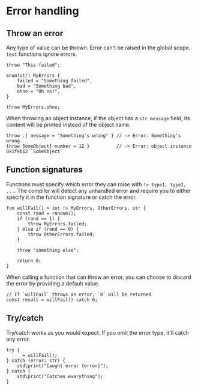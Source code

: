 # Error handling

## Throw an error
Any type of value can be thrown. Error can't be raised in the global scope. `test` functions ignore errors.
```buzz
throw "This failed";

enum(str) MyErrors {
    failed = "Something failed",
    bad = "Something bad",
    ohno = "Oh no!",
}

throw MyErrors.ohno;
```

When throwing an object instance, if the object has a `str message` field, its content will be printed instead of the object name.
```buzz
throw .{ message = "Something's wrong" } // -> Error: Something's wrong
throw SomeObject{ number = 12 }          // -> Error: object instance 0x1feb12 `SomeObject`
```

## Function signatures
Functions must specify which error they can raise with `!> type1, type2, ...`. The compiler will detect any unhandled error and require you to either specify it in the function signature or catch the error.
```buzz
fun willFail() > int !> MyErrors, OtherErrors, str {
    const rand = random();
    if (rand == 1) {
        throw MyErrors.failed;
    } else if (rand == 0) {
        throw OtherErrors.failed;
    }

    throw "something else";

    return 0;
}
```

When calling a function that can throw an error, you can choose to discard the error by providing a default value.
```buzz
// If `willFail` throws an error, `0` will be returned
const result = willFail() catch 0;
```

## Try/catch
Try/catch works as you would expect. If you omit the error type, it'll catch any error.
```buzz
try {
    _ = willFail();
} catch (error: str) {
    std\print("Caught error {error}");
} catch {
    std\print("Catches everything");
}
```
